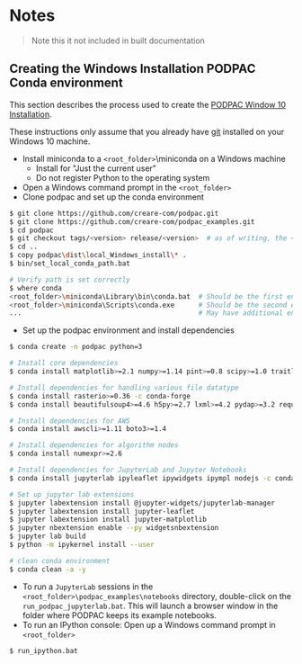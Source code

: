 # Notes

> Note this it not included in built documentation

## Creating the Windows Installation PODPAC Conda environment

This section describes the process used to create the [PODPAC Window 10 Installation](https://s3.amazonaws.com/podpac-s3/releases/PODPAC_latest_install_windows10.zip).

These instructions only assume that you already have [git](https://git-scm.com/) installed on your Windows 10 machine. 

* Install miniconda to a `<root_folder>`\miniconda on a Windows machine
    * Install for "Just the current user"
    * Do not register Python to the operating system
* Open a Windows command prompt in the `<root_folder>` 
* Clone podpac and set up the conda environment

```bash
$ git clone https://github.com/creare-com/podpac.git
$ git clone https://github.com/creare-com/podpac_examples.git
$ cd podpac
$ git checkout tags/<version> release/<version>  # as of writing, the <version> is 0.3.0
$ cd ..
$ copy podpac\dist\local_Windows_install\* .
$ bin/set_local_conda_path.bat

# Verify path is set correctly
$ where conda
<root_folder>\miniconda\Library\bin\conda.bat  # Should be the first entry
<root_folder>\miniconda\Scripts\conda.exe      # Should be the second entry
...                                            # May have additional entries
```

* Set up the podpac environment and install dependencies

```bash
$ conda create -n podpac python=3

# Install core dependencies
$ conda install matplotlib>=2.1 numpy>=1.14 pint>=0.8 scipy>=1.0 traitlets>=4.3 xarray>=0.10 ipython

# Install dependencies for handling various file datatype
$ conda install rasterio>=0.36 -c conda-forge
$ conda install beautifulsoup4>=4.6 h5py>=2.7 lxml>=4.2 pydap>=3.2 requests>=2.18 

# Install dependencies for AWS
$ conda install awscli>=1.11 boto3>=1.4

# Install dependencies for algorithm nodes
$ conda install numexpr>=2.6

# Install dependencies for JupyterLab and Jupyter Notebooks
$ conda install jupyterlab ipyleaflet ipywidgets ipympl nodejs -c conda-forge

# Set up jupyter lab extensions
$ jupyter labextension install @jupyter-widgets/jupyterlab-manager
$ jupyter labextension install jupyter-leaflet
$ jupyter labextension install jupyter-matplotlib
$ jupyter nbextension enable --py widgetsnbextension
$ jupyter lab build
$ python -m ipykernel install --user

# clean conda environment
$ conda clean -a -y
```

* To run a `JupyterLab` sessions in the `<root_folder>\podpac_examples\notebooks` directory, double-click on the `run_podpac_jupyterlab.bat`. This will launch a browser window in the folder where PODPAC keeps its example notebooks.
* To run an IPython console: Open up a Windows command prompt in `<root_folder>`

```bash
$ run_ipython.bat
```

